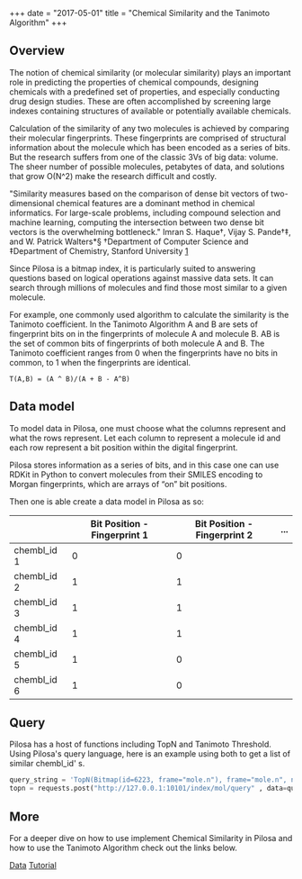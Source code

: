 +++
date = "2017-05-01"
title = "Chemical Similarity and the Tanimoto Algorithm"
+++

## Overview

The notion of chemical similarity (or molecular similarity) plays an important role in predicting the properties of chemical compounds, designing chemicals with a predefined set of properties, and especially conducting drug design studies. These are often accomplished by screening large indexes containing structures of available or potentially available chemicals.

Calculation of the similarity of any two molecules is achieved by comparing their molecular fingerprints. These fingerprints are comprised of structural information about the molecule which has been encoded as a series of bits.  But the research suffers from one of the classic 3Vs of big data: volume. The sheer number of possible molecules, petabytes of data, and solutions that grow O(N^2) make the research difficult and costly. 


<div class="note">
    <p>"Similarity measures based on the comparison of dense bit vectors of two-dimensional chemical features are a dominant method in chemical informatics. For large-scale problems, including compound selection and machine learning, computing the intersection between two dense bit vectors is the overwhelming bottleneck." Imran S. Haque†, Vijay S. Pande†‡, and W. Patrick Walters*§
†Department of Computer Science and ‡Department of Chemistry, Stanford University <a href="https://www.ncbi.nlm.nih.gov/pubmed/21854053">1</a></p>
</div>


Since Pilosa is a bitmap index, it is particularly suited to answering questions based on logical operations against massive data sets.  It can search through millions of molecules and find those most similar to a given molecule. 

For example, one commonly used algorithm to calculate the similarity is the Tanimoto coefficient. In the Tanimoto Algorithm A and B are sets of fingerprint bits on in the fingerprints of molecule A and molecule B. AB is the set of common bits of fingerprints of both molecule A and B. The Tanimoto coefficient ranges from 0 when the fingerprints have no bits in common, to 1 when the fingerprints are identical.

```
T(A,B) = (A ^ B)/(A + B - A^B)
```

## Data model

To model data in Pilosa, one must choose what the columns represent and what the rows represent. Let each column to represent a molecule id and each row represent a bit position within the digital fingerprint. 
 
Pilosa stores information as a series of bits, and in this case one can use RDKit in Python to convert molecules from their SMILES encoding to Morgan fingerprints, which are arrays of “on” bit positions. 

Then one is able create a data model in Pilosa as so:

|             |   Bit Position - Fingerprint 1 |  Bit Position - Fingerprint 2 | ... |
|------------------|---------|------|--------------------------|
| chembl_id 1 |  0 | 0 | |
| chembl_id 2 |  1 | 1 | |
| chembl_id 3 |  1 | 1 | |
| chembl_id 4 |  1 | 1 | |
| chembl_id 5 |  1 | 0 | |
| chembl_id 6 |  1 | 0 | |

## Query

Pilosa has a host of functions including TopN and Tanimoto Threshold. Using Pilosa's query language, here is an example using both to get a list of similar chembl_id' s.

    
```python
query_string = 'TopN(Bitmap(id=6223, frame="mole.n"), frame="mole.n", n=2000000, tanimotoThreshold=70)'
topn = requests.post("http://127.0.0.1:10101/index/mol/query" , data=query_string)
```

## More

For a deeper dive on how to use implement Chemical Similarity in Pilosa and how to use the Tanimoto Algorithm check out the links below. 

<a href="https://www.ebi.ac.uk/chembl/downloads" class="btn-pilosa btn btn-primary m-2">Data</a>
<a href="https://www.pilosa.com/docs/tutorials/#chemical-similarity-search" class="btn-pilosa btn btn-primary m-2">Tutorial</a>

